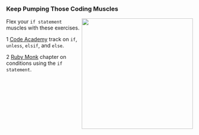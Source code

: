 

### Keep Pumping Those Coding Muscles

<img src="https://after-school-assets.s3.amazonaws.com/practice.gif" width="300px" align="right"> Flex your `if statement` muscles with these exercises.

1 [Code Academy](http://www.codecademy.com/glossary/ruby/if-unless-elsif-and-else) track on `if`, `unless`, `elsif`, and `else`.

2 [Ruby Monk](http://rubymonk.com/learning/books/1-ruby-primer/chapters/8-control-structures/lessons/41-conditions-using-the-if-statement) chapter on conditions using the `if statement`.

